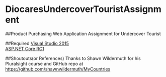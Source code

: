 # DiocaresUndercoverTouristAssignment
##Product Purchasing Web Application
Assignment for Undercover Tourist

##Required
[Visual Studio 2015](https://www.visualstudio.com/en-us/visual-studio-homepage-vs.aspx) <br>
[ASP.NET Core RC1](https://get.asp.net/)

##Shoutouts(or References)
Thanks to Shawn Wildermuth for his Pluralsight course and GitHub repo at https://github.com/shawnwildermuth/MyCountries
